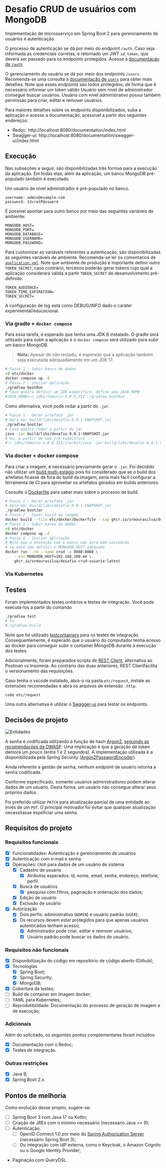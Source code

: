 # Desafio CRUD de usuários com MongoDB

Implementação de microsserviço em Spring Boot 2 para gerenciamento de usuários e autenticação.

O processo de autenticação se dá por meio do endpoint `/auth`.
Caso seja informada as credenciais corretas, é retornado um JWT `id_token`, que deverá ser passado
para os endpoints protegidos.
Acesse a [documentação de `/auth`](http://localhost:8080/documentation/index.html#tag/Authentication)

O gerenciamento do usuário se dá por meio dos endpoints `/users`.
Recomenda-se uma consulta a [documentação de `users`](http://localhost:8080/documentation/index.html#tag/Users)
para obter mais detalhes. Note que esses endpoints são todos protegidos, de forma que é necessário informar um token válido
Usuário sem nível de administrador consegue buscar usuários.
Usuário com nível administrativo possui também permissão para criar, editar e remover usuários.

Para maiores detalhes sobre os endpoints disponibilizados, suba a aplicação e acesse a documentação,
acessível a partir dos seguintes endereços:
* Redoc: http://localhost:8080/documentation/index.html
* Swagger-ui: http://localhost:8080/documentation/swagger-ui/index.html

## Execução

Nas subseções a seguir, são disponibilizadas três formas para a execução da aplicação.
Em todas elas, além da aplicação, um banco MongoDB pré-populado também é executado.

Um usuário de nível administrador é pré-populado no banco.
```
username: admin@example.com 
password: S3cretP@ssword
```

É possível apontar para outro banco por meio das seguintes variáveis de ambiente:
```
MONGODB_HOST=
MONGODB_PORT=
MONGODB_DATABASE=
MONGODB_USERNAME=
MONGODB_PASSWORD=
```

Para customizar as variáveis referentes a autenticação, são disponibilizadas as seguintes variáveis de ambiente.
Recomenda-se ler os comentários de [`application.yml`](src/main/resources/application.yml).
Note que ambiente de produção é importante definir outro `TOKEN_SECRET`, caso contrário,
terceiros poderão gerar tokens cujo qual a aplicação considerará válida a partir `TOKEN_SECRET`
de desenvolvimento pré-definido.   
```
TOKEN_AUDIENCE=
TOKEN_TIME_EXPIRATION=
TOKEN_SECRET=
```

A configuração de log está como DEBUG/INFO dado o caráter experimental/educacional.  

### Via gradle + `docker compose`

Para essa tarefa, é esperado que tenha uma JDK 8 instalado.
O gradle será utilizado para subir a aplicação e o `docker compose`
será utilizado para subir um banco MongoDB. 

> **Nota:** Apesar de não testado, é esperado que a aplicação também seja executada
> adequadamente em um JDK 17.

```bash
# Passo 1 - Subir banco de dados
cd etc/docker
docker compose up -d
# Passo 2 - iniciar aplicação
./gradlew bootRun
# Caso queira definir um JDK específico, defina uma JAVA_HOME
#JAVA_HOME=~/.jdks/temurin-1.8.0_352 ./gradlew bootRun
```

Como alternativa, você pode rodar a partir do `.jar`.
```bash
# Passo 1 - Gerar artefato .jar
# Gera em: build/libs/desafio-0.0.1-SNAPSHOT.jar
./gradlew bootJar
# Caso queira rodar a partir do jar
java -jar build/libs/desafio-0.0.1-SNAPSHOT.jar
# Ou, a partir de uma jre específica
#~/.jdks/temurin-1.8.0_352/jre/bin/java -jar build/libs/desafio-0.0.1-SNAPSHOT.jar
```

### Via docker + docker compose

Para criar a imagem, é necessário previamente gerar o `.jar`.
Foi decidido não utilizar um [build multi-estágio](https://docs.docker.com/build/building/multi-stage/)
pois foi considerado que se o build dos artefatos ficasse de fora do build da imagem,
seria mais fácil configurar a ferramenta de CI para aproveitar os artefatos gerados em builds anteriores. 

Consulte o [Dockerfile](./etc/docker/Dockerfile) para saber mais sobre o processo de build.

```bash
# Passo 1 - Gerar artefato .jar
# Gera em: build/libs/desafio-0.0.1-SNAPSHOT.jar
./gradlew bootJar
# Passo 2 - Fazer build da imagem
docker build --file etc/docker/Dockerfile --tag ghcr.io/srmourasilva/desafio-crud-usuario:latest .
# Passo 3 - Subir banco de dados
cd etc/docker
docker compose up -d
# Passo 4 - Iniciar aplicação
# Note que a execução com o banco não será bem suscedida
# se vocẽ não definir o MONGODB_HOST adequado
docker run --rm --name crud -p 8080:8080 \
    --env MONGODB_HOST=192.168.100.44 \
    ghcr.io/srmourasilva/desafio-crud-usuario:latest
```

### Via Kubernetes

## Testes

Foram implementados testes unitários e testes de integração. Você pode executá-los a partir do comando
```bash
./gradlew test
# ou 
#./gradlew build
```

Note que foi utilizado [testcontainers](https://www.testcontainers.org/) para os testes de integração.
Consequentemente, é esperado que o usuário do computador tenha acesso ao docker para conseguir subir
o container MongoDB durante a execução dos testes.

Adicionalmente, foram preparados scripts de [REST Client](https://marketplace.visualstudio.com/items?itemName=humao.rest-client), 
alternativa ao Postman vs Insomnia. Ao contrário das duas anteriores, REST Clientfacilita o versionamento das requisições.

Caso tenha o vscode instalado, abra-o na pasta `etc/request`, instale as extensões recomendadas e abra os arquivos
de extensão `.http`.
```
code etc/request
```

Uma outra alternativa é utilizar o [Swagger-ui](http://localhost:8080/documentation/swagger-ui/index.html) 
para testar os endpoints. 

## Decisões de projeto

![Entidades](./etc/docs/entidades.svg)

A senha é codificada utilizando a função de hash [Argon2](https://en.wikipedia.org/wiki/Argon2),
[seguindo as recomendações da OWASP](https://cheatsheetseries.owasp.org/cheatsheets/Password_Storage_Cheat_Sheet.html).
Uma implicação é que a geração de token demora um pouco (entre 1 e 2 segundos).
A implementação utilizada é a disponibilizada pela Spring Security ([Argon2PasswordEncoder](https://docs.spring.io/spring-security/site/docs/current/api/org/springframework/security/crypto/argon2/Argon2PasswordEncoder.html)).

Ainda referente a gestão de senha, nenhum endpoint de usuário retorna a senha codificada.

Conforme especificado, somente usuários administradores podem alterar dados de um usuário.
Desta forma, um usuário não consegue alterar seus próprios dados.

Foi preferido utilizar `PATCH` para atualização parcial de uma entidade ao invés de um `PUT`.
O principal motivador foi evitar que qualquer atualização necessitasse espeficiar uma senha.

## Requisitos do projeto

### Requisitos funcionais

 * [x] Funcionalidades: Autenticação e gerenciamento de usuários
 * [x] Autenticação com e-mail e senha
 * [x] Operações: `CRUD` para dados de um usuário de sistema
   * [x] Cadastro de usuário  
     * [x] Atributos esperados: id, nome, email, senha, endereço, telefone, perfil
   * [x] Busca de usuários
     * [x] pesquisa com filtros, paginação e ordenação dos dados;
   * [x] Edição de usuário
   * [x] Exclusão de usuário
 * [x] Autorização
   * [x] Dois perfis: administrativo (`ADMIN`) e usuário padrão (`USER`);
   * [x] Os recursos devem estar protegidos para que apenas usuários autenticados tenham acesso;
     * [x] Adminstrador pode criar, editar e remover usuários;
     * [x] Usuário padrão pode buscar os dados do usuário.

### Requisitos não funcionais

 * [x] Disponibilização do código em repositório de código aberto (Github);
 * [x] Tecnologias
   * [x] Spring Boot;
   * [x] Spring Security;
   * [x] MongoDB;
 * [x] Cobertura de testes;
 * [ ] Build de container em imagem docker;
 * [ ] YAML para Kubernetes;
 * [ ] Reprodutibilidade: Documentação do processo de geração de imagem e de execução;

### Adicionais

Além do solicitado, os seguintes pontos complementares foram incluídos:

 * [x] Documentação com o Redoc;
 * [x] Testes de integração.

### Outras restrições

 * [x] Java 8;
 * [x] Spring Boot 2.x.

## Pontos de melhoria

Como evolução desse projeto, sugere-se:

 * [ ] Spring Boot 3 com Java 17 ou Kotlin;
 * [ ] Criação de JREs com o mínimo necessário (necessário Java >= 9);
 * [ ] Autenticação:
   * [ ] OpenID Connect 1.0 por meio do [Spring Authorization Server](https://spring.io/projects/spring-authorization-server) (necessário Spring Boot 3);
   * [ ] Ou integração com IdP externa, como o Keycloak, o Amazon Cognito ou o Google Identity Provider;
 * Paginação com QueryDSL.
